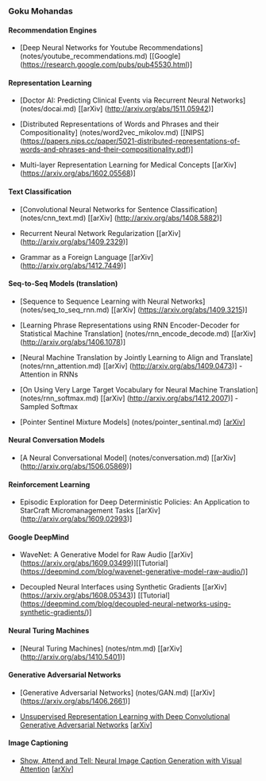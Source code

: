 ### Goku Mohandas

#### Recommendation Engines
- [Deep Neural Networks for Youtube Recommendations] (notes/youtube_recommendations.md) [[Google] (https://research.google.com/pubs/pub45530.html)]

#### Representation Learning

- [Doctor AI: Predicting Clinical Events via Recurrent Neural Networks] (notes/docai.md) [[arXiv] (http://arxiv.org/abs/1511.05942)]

- [Distributed Representations of Words and Phrases and their Compositionality] (notes/word2vec_mikolov.md) [[NIPS] (https://papers.nips.cc/paper/5021-distributed-representations-of-words-and-phrases-and-their-compositionality.pdf)]

- Multi-layer Representation Learning for Medical Concepts [[arXiv] (https://arxiv.org/abs/1602.05568)]

#### Text Classification

 - [Convolutional Neural Networks for Sentence Classification] (notes/cnn_text.md) [[arXiv] (http://arxiv.org/abs/1408.5882)]
  
 - Recurrent Neural Network Regularization [[arXiv] (http://arxiv.org/abs/1409.2329)]
 
 - Grammar as a Foreign Language [[arXiv] (http://arxiv.org/abs/1412.7449)]
 
#### Seq-to-Seq Models (translation)
 
 - [Sequence to Sequence Learning with Neural Networks] (notes/seq_to_seq_rnn.md) [[arXiv] (https://arxiv.org/abs/1409.3215)]
 
 - [Learning Phrase Representations using RNN Encoder-Decoder for Statistical Machine Translation] (notes/rnn_encode_decode.md) [[arXiv] (http://arxiv.org/abs/1406.1078)]
 
- [Neural Machine Translation by Jointly Learning to Align and Translate] (notes/rnn_attention.md) [[arXiv] (http://arxiv.org/abs/1409.0473)] - Attention in RNNs
 
- [On Using Very Large Target Vocabulary for Neural Machine Translation] (notes/rnn_softmax.md) [[arXiv] (http://arxiv.org/abs/1412.2007)] - Sampled Softmax 

- [Pointer Sentinel Mixture Models] (notes/pointer_sentinal.md) [[arXiv](https://arxiv.org/abs/1609.07843)]

#### Neural Conversation Models

 - [A Neural Conversational Model] (notes/conversation.md) [[arXiv] (http://arxiv.org/abs/1506.05869)]

#### Reinforcement Learning

- Episodic Exploration for Deep Deterministic Policies: An Application to StarCraft Micromanagement Tasks [[arXiv] (http://arxiv.org/abs/1609.02993)]

#### Google DeepMind

- WaveNet: A Generative Model for Raw Audio [[arXiv] (https://arxiv.org/abs/1609.03499)][[Tutorial] (https://deepmind.com/blog/wavenet-generative-model-raw-audio/)]

- Decoupled Neural Interfaces using Synthetic Gradients [[arXiv] (https://arxiv.org/abs/1608.05343)] [[Tutorial] (https://deepmind.com/blog/decoupled-neural-networks-using-synthetic-gradients/)]

#### Neural Turing Machines

- [Neural Turing Machines] (notes/ntm.md) [[arXiv] (http://arxiv.org/abs/1410.5401)]

#### Generative Adversarial Networks
- [Generative Adversarial Networks] (notes/GAN.md) [[arXiv] (https://arxiv.org/abs/1406.2661)]

-  [Unsupervised Representation Learning with Deep Convolutional Generative Adversarial Networks](notes/dcgan.md) [[arXiv](http://arxiv.org/abs/1511.06434v2)]

#### Image Captioning

- [Show, Attend and Tell: Neural Image Caption Generation with Visual Attention](notes/show_attend_tell.md) [[arXiv](https://arxiv.org/abs/1502.03044)]